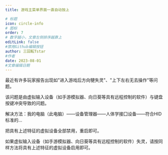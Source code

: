 ```yaml
---
title: 游戏主菜单界面一直自动按上

# 标题
icon: circle-info
# 图标
order: 7
# 数字越小，文章左侧排序越靠上
editLink: false
#禁用Github编辑按钮
author: 三回転Tstar
#作者
date: 2023-08-01
#文章编辑日期
---
```


最近有许多玩家报告出现如"进入游戏后方向犍失灵"、"上下左右无去操作"等问题。

该问题是由虚拟输入设备（如手游模拟器、向日葵等具有远程控制的软件）与键盘按键冲突导致的问题。

解决方法：我的电脑（此电脑）——设备管理器——人体学接囗设备——符合HID标准的...

把具有上述特征的虚拟设备全部禁用，重启即可。

如果虚拟输入设备（如手游模拟器、向日葵等具有远程控制的软件）失灵，请按同样方法将具有上述特征的虚拟设备启用即可。